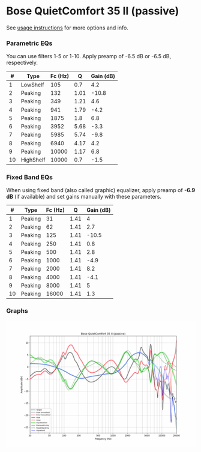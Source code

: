 # Bose QuietComfort 35 II (passive)
See [usage instructions](https://github.com/jaakkopasanen/AutoEq#usage) for more options and info.

### Parametric EQs
You can use filters 1-5 or 1-10. Apply preamp of -6.5 dB or -6.5 dB, respectively.

|   # | Type      |   Fc (Hz) |    Q |   Gain (dB) |
|-----|-----------|-----------|------|-------------|
|   1 | LowShelf  |       105 | 0.7  |         4.2 |
|   2 | Peaking   |       132 | 1.01 |       -10.8 |
|   3 | Peaking   |       349 | 1.21 |         4.6 |
|   4 | Peaking   |       941 | 1.79 |        -4.2 |
|   5 | Peaking   |      1875 | 1.8  |         6.8 |
|   6 | Peaking   |      3952 | 5.68 |        -3.3 |
|   7 | Peaking   |      5985 | 5.74 |        -9.8 |
|   8 | Peaking   |      6940 | 4.17 |         4.2 |
|   9 | Peaking   |     10000 | 1.17 |         6.8 |
|  10 | HighShelf |     10000 | 0.7  |        -1.5 |

### Fixed Band EQs
When using fixed band (also called graphic) equalizer, apply preamp of **-6.9 dB** (if available) and set gains manually with these parameters.

|   # | Type    |   Fc (Hz) |    Q |   Gain (dB) |
|-----|---------|-----------|------|-------------|
|   1 | Peaking |        31 | 1.41 |         4   |
|   2 | Peaking |        62 | 1.41 |         2.7 |
|   3 | Peaking |       125 | 1.41 |       -10.5 |
|   4 | Peaking |       250 | 1.41 |         0.8 |
|   5 | Peaking |       500 | 1.41 |         2.8 |
|   6 | Peaking |      1000 | 1.41 |        -4.9 |
|   7 | Peaking |      2000 | 1.41 |         8.2 |
|   8 | Peaking |      4000 | 1.41 |        -4.1 |
|   9 | Peaking |      8000 | 1.41 |         5   |
|  10 | Peaking |     16000 | 1.41 |         1.3 |

### Graphs
![](./Bose%20QuietComfort%2035%20II%20(passive).png)
